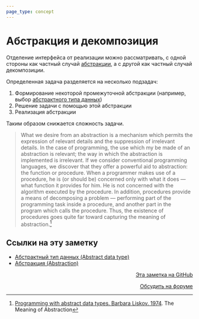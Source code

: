```yaml
---
page_type: concept
---
```


# Абстракция и декомпозиция

Отделение интерфейса от реализации можно рассматривать, с одной стороны как частный случай [абстракции](20221029234239.md), а с другой как частный случай декомпозиции.

Определенная задача разделяется на несколько подзадач:

1. Формирование некоторой промежуточной абстракции (например, выбор [абстрактного типа данных](20221023123217.md))
2. Решение задачи с помощью этой абстракции
3. Реализация абстракции

Таким образом снижается сложность задачи.

> What we desire from an abstraction is a mechanism which permits the expression of relevant details and the suppression of irrelevant details. In the case of programming, the use which my be made of an abstraction is relevant; the way in which the abstraction is implemented is irrelevant. If we consider conventional programming languages, we discover that they offer a powerful aid to abstraction: the function or procedure. When a programmer makes use of a procedure, he is (or should be) concerned only with what it does — what function it provides for him. He is not concerned with the algorithm executed by the procedure. In addition, procedures provide a means of decomposing a problem — performing part of the programming task inside a procedure, and another part in the program which calls the procedure. Thus, the existence of procedures goes quite far toward capturing the meaning of abstraction.[^1]

[^1]: [Programming with abstract data types. Barbara Liskov. 1974](LiskovProgrammingWithAbstractDataTypes1974.md). The Meaning of Abstraction


## Ссылки на эту заметку

* [Абстрактный тип данных (Abstract data type)](20221023123217.md)
* [Абстракция (Abstraction)](20221029234239.md)


<p v-pre style="text-align: right">
  <a href="https://github.com/Kverde/algorithms/blob/main/source/20221029235132.md" target="_blank">
  Эта заметка на GitHub
  </a>
</p>



<p v-pre style="text-align: right">
  <a href="https://discourse.comtext.space/new-topic?title=%D0%90%D0%B1%D1%81%D1%82%D1%80%D0%B0%D0%BA%D1%86%D0%B8%D1%8F%20%D0%B8%20%D0%B4%D0%B5%D0%BA%D0%BE%D0%BC%D0%BF%D0%BE%D0%B7%D0%B8%D1%86%D0%B8%D1%8F&body=&category=algorithm" target="_blank">
  Обсудить на форуме
  </a>
</p>
